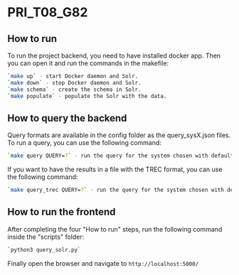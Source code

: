 # PRI_T08_G82

## How to run

To run the project backend, you need to have installed docker app. Then you can open it and run the commands in the makefile:

```bash
`make up` - start Docker daemon and Solr.
`make down` - stop Docker daemon and Solr.
`make schema` - create the schema in Solr.
`make populate` - populate the Solr with the data.
```

## How to query the backend

Query formats are available in the config folder as the query_sysX.json files. To run a query, you can use the following command:

```bash
`make query QUERY=?` - run the query for the system chosen with default value 1.
```

If you want to have the results in a file with the TREC format, you can use the following command:

```bash
`make query_trec QUERY=?` - run the query for the system chosen with default value 1 and save the results in a file.
```

## How to run the frontend

After completing the four "How to run" steps, run the following command inside the "scripts" folder:

```bash
`python3 query_solr.py`
```

Finally open the browser and navigate to `http://localhost:5000/`